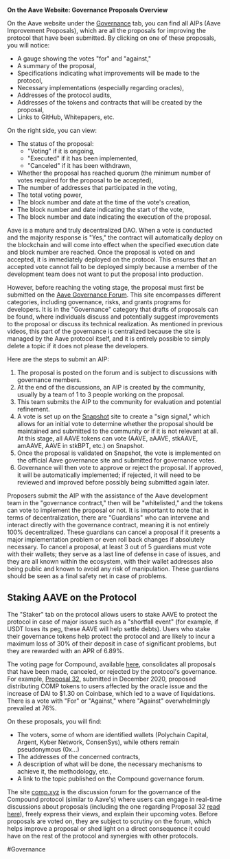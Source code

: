 **On the Aave Website: Governance Proposals Overview**

On the Aave website under the [Governance](https://app.aave.com/governance) tab, you can find all AIPs (Aave Improvement Proposals), which are all the proposals for improving the protocol that have been submitted. By clicking on one of these proposals, you will notice:

- A gauge showing the votes "for" and "against,"
- A summary of the proposal,
- Specifications indicating what improvements will be made to the protocol,
- Necessary implementations (especially regarding oracles),
- Addresses of the protocol audits,
- Addresses of the tokens and contracts that will be created by the proposal,
- Links to GitHub, Whitepapers, etc.

On the right side, you can view:

- The status of the proposal: 
  - "Voting" if it is ongoing, 
  - "Executed" if it has been implemented,
  - "Canceled" if it has been withdrawn,
- Whether the proposal has reached quorum (the minimum number of votes required for the proposal to be accepted),
- The number of addresses that participated in the voting,
- The total voting power,
- The block number and date at the time of the vote's creation,
- The block number and date indicating the start of the vote,
- The block number and date indicating the execution of the proposal.

Aave is a mature and truly decentralized DAO. When a vote is conducted and the majority response is "Yes," the contract will automatically deploy on the blockchain and will come into effect when the specified execution date and block number are reached. Once the proposal is voted on and accepted, it is immediately deployed on the protocol. This ensures that an accepted vote cannot fail to be deployed simply because a member of the development team does not want to put the proposal into production.

However, before reaching the voting stage, the proposal must first be submitted on the [Aave Governance Forum](https://governance.aave.com/). This site encompasses different categories, including governance, risks, and grants programs for developers. It is in the "Governance" category that drafts of proposals can be found, where individuals discuss and potentially suggest improvements to the proposal or discuss its technical realization. As mentioned in previous videos, this part of the governance is centralized because the site is managed by the Aave protocol itself, and it is entirely possible to simply delete a topic if it does not please the developers.

Here are the steps to submit an AIP:

1. The proposal is posted on the forum and is subject to discussions with governance members.
2. At the end of the discussions, an AIP is created by the community, usually by a team of 1 to 3 people working on the proposal.
3. This team submits the AIP to the community for evaluation and potential refinement.
4. A vote is set up on the [Snapshot](https://snapshot.org/#/aave.eth) site to create a "sign signal," which allows for an initial vote to determine whether the proposal should be maintained and submitted to the community or if it is not relevant at all. At this stage, all AAVE tokens can vote (AAVE, aAAVE, stkAAVE, amAAVE, AAVE in stkBPT, etc.) on Snapshot.
5. Once the proposal is validated on Snapshot, the vote is implemented on the official Aave governance site and submitted for governance votes.
6. Governance will then vote to approve or reject the proposal. If approved, it will be automatically implemented; if rejected, it will need to be reviewed and improved before possibly being submitted again later.

Proposers submit the AIP with the assistance of the Aave development team in the "governance contract," then will be "whitelisted," and the tokens can vote to implement the proposal or not. It is important to note that in terms of decentralization, there are "Guardians" who can intervene and interact directly with the governance contract, meaning it is not entirely 100% decentralized. These guardians can cancel a proposal if it presents a major implementation problem or even roll back changes if absolutely necessary. To cancel a proposal, at least 3 out of 5 guardians must vote with their wallets; they serve as a last line of defense in case of issues, and they are all known within the ecosystem, with their wallet addresses also being public and known to avoid any risk of manipulation. These guardians should be seen as a final safety net in case of problems.

## Staking AAVE on the Protocol

The "Staker" tab on the protocol allows users to stake AAVE to protect the protocol in case of major issues such as a "shortfall event" (for example, if USDT loses its peg, these AAVE will help settle debts). Users who stake their governance tokens help protect the protocol and are likely to incur a maximum loss of 30% of their deposit in case of significant problems, but they are rewarded with an APR of 6.89%.

The voting page for Compound, available [here](https://compound.finance/governance/proposals?target_network=mainnet), consolidates all proposals that have been made, canceled, or rejected by the protocol's governance. For example, [Proposal 32](https://compound.finance/governance/proposals/32), submitted in December 2020, proposed distributing COMP tokens to users affected by the oracle issue and the increase of DAI to $1.30 on Coinbase, which led to a wave of liquidations. There is a vote with "For" or "Against," where "Against" overwhelmingly prevailed at 76%.

On these proposals, you will find:

- The voters, some of whom are identified wallets (Polychain Capital, Argent, Kyber Network, ConsenSys), while others remain pseudonymous (0x…)
- The addresses of the concerned contracts,
- A description of what will be done, the necessary mechanisms to achieve it, the methodology, etc.,
- A link to the topic published on the Compound governance forum.

The site [comp.xyz](http://comp.xyz) is the discussion forum for the governance of the Compound protocol (similar to Aave's) where users can engage in real-time discussions about proposals (including the one regarding Proposal 32 [read here](https://www.comp.xyz/t/compensation-proposal-distribute-comp-to-affected-users-in-the-dai-liquidations/801)), freely express their views, and explain their upcoming votes. Before proposals are voted on, they are subject to scrutiny on the forum, which helps improve a proposal or shed light on a direct consequence it could have on the rest of the protocol and synergies with other protocols.

#Governance 